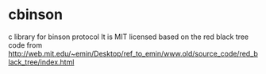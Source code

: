 # cbinson
c library for binson protocol
It is MIT licensed
based on the red black tree code from
http://web.mit.edu/~emin/Desktop/ref_to_emin/www.old/source_code/red_black_tree/index.html
